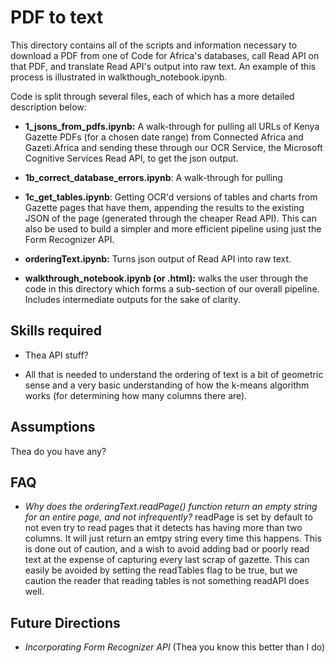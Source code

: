 # PDF to text

This directory contains all of the scripts and information necessary to download a PDF from one of Code for Africa's databases, call Read API on that PDF, and translate Read API's output into raw text. An example of this process is illustrated in walkthough_notebook.ipynb. 

Code is split through several files, each of which has a more detailed description below:

* **1_jsons_from_pdfs.ipynb:** A walk-through for pulling all URLs of Kenya Gazette PDFs (for a chosen date range) from Connected Africa and Gazeti.Africa and sending these through our OCR Service, the Microsoft Cognitive Services Read API, to get the json output. 

* **1b_correct_database_errors.ipynb**: A walk-through for pulling 

* **1c_get_tables.ipynb**: Getting OCR'd versions of tables and charts from Gazette pages that have them, appending the results to the existing JSON of the page (generated through the cheaper Read API). This can also be used to build a simpler and more efficient pipeline using just the Form Recognizer API. 

* **orderingText.ipynb:** Turns json output of Read API into raw text.

* **walkthrough_notebook.ipynb (or .html):** walks the user through the code in this directory which forms a sub-section of our overall pipeline. Includes intermediate outputs for the sake of clarity.


## Skills required
* Thea API stuff?

* All that is needed to understand the ordering of text is a bit of geometric sense and a very basic understanding of how the k-means algorithm works (for determining how many columns there are).

## Assumptions

Thea do you have any?

## FAQ

* *Why does the orderingText.readPage() function return an empty string for an entire page, and not infrequently?* readPage is set by default to not even try to read pages that it detects has having more than two columns. It will just return an emtpy string every time this happens. This is done out of caution, and a wish to avoid adding bad or poorly read text at the expense of capturing every last scrap of gazette. This can easily be avoided by setting the readTables flag to be true, but we caution the reader that reading tables is not something readAPI does well.

## Future Directions

* *Incorporating Form Recognizer API* (Thea you know this better than I do)